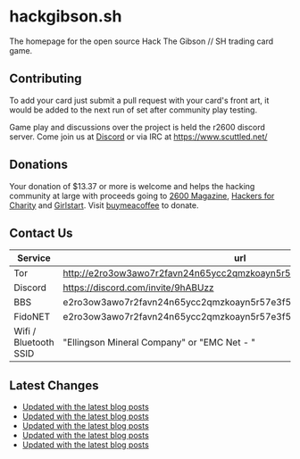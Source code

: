 # hackgibson.sh
The homepage for the open source Hack The Gibson // SH trading card game.


## Contributing

To add your card just submit a pull request with your card's front art, it would be added to the next run of set after community play testing.

Game play and discussions over the project is held the r2600 discord server. Come join us at [Discord](https://discord.com/invite/9hABUzz) or via IRC at https://www.scuttled.net/


## Donations

Your donation of $13.37 or more is welcome and helps the hacking community at large with proceeds going to [2600 Magazine](https://2600.com/), [Hackers for Charity](https://hackersforcharity.org) and [Girlstart](https://girlstart.org).  Visit [buymeacoffee](https://www.buymeacoffee.com/hackgibson.sh) to donate.


## Contact Us

Service | url
-|-
Tor | http://e2ro3ow3awo7r2favn24n65ycc2qmzkoayn5r57e3f56nvjwdcgg32ad.onion
Discord | https://discord.com/invite/9hABUzz
BBS | e2ro3ow3awo7r2favn24n65ycc2qmzkoayn5r57e3f56nvjwdcgg32ad.onion:23
FidoNET | e2ro3ow3awo7r2favn24n65ycc2qmzkoayn5r57e3f56nvjwdcgg32ad.onion:24554
Wifi / Bluetooth SSID | "Ellingson Mineral Company" or "EMC Net - <fidonet address>"

## Latest Changes
<!-- BLOG-POST-LIST:START -->
- [Updated with the latest blog posts](https://github.com/DFW2600/hackgibson.sh/commit/04f2057b19e3057f7469a9bcb8d4e639d3916796)
- [Updated with the latest blog posts](https://github.com/DFW2600/hackgibson.sh/commit/c36d8ccd300090a8eafc3d520a784eaedfa2267e)
- [Updated with the latest blog posts](https://github.com/DFW2600/hackgibson.sh/commit/71b0eac09868869e7ef99a90df436d79b7d35de8)
- [Updated with the latest blog posts](https://github.com/DFW2600/hackgibson.sh/commit/4825d713ece6429c74b2c619f54f881ff1fee2bb)
- [Updated with the latest blog posts](https://github.com/DFW2600/hackgibson.sh/commit/69fe3d7d28eab8a54784480507bf9997206a9b6f)
<!-- BLOG-POST-LIST:END -->
